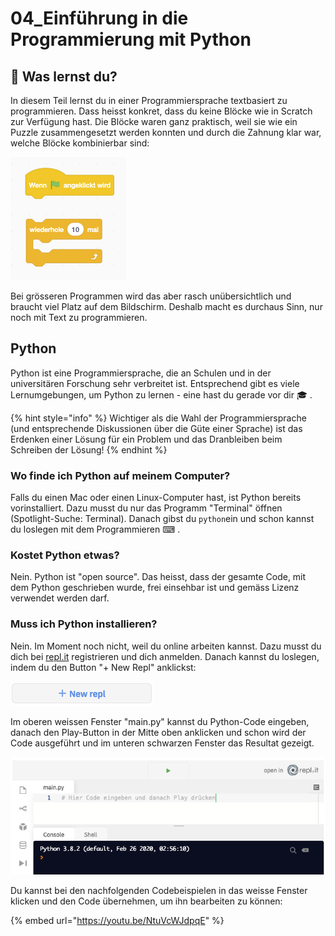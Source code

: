 # 04\_Einführung in die Programmierung mit Python

## 🎯 Was lernst du?

In diesem Teil lernst du in einer Programmiersprache textbasiert zu programmieren. Dass heisst konkret, dass du keine Blöcke wie in Scratch zur Verfügung hast. Die Blöcke waren ganz praktisch, weil sie wie ein Puzzle zusammengesetzt werden konnten und durch die Zahnung klar war, welche Blöcke kombinierbar sind:

![](../.gitbook/assets/grafik%20%2818%29.png)

Bei grösseren Programmen wird das aber rasch unübersichtlich und braucht viel Platz auf dem Bildschirm. Deshalb macht es durchaus Sinn, nur noch mit Text zu programmieren.

## Python

Python ist eine Programmiersprache, die an Schulen und in der universitären Forschung sehr verbreitet ist. Entsprechend gibt es viele Lernumgebungen, um Python zu lernen - eine hast du gerade vor dir 🎓 .

{% hint style="info" %}
Wichtiger als die Wahl der Programmiersprache \(und entsprechende Diskussionen über die Güte einer Sprache\) ist das Erdenken einer Lösung für ein Problem und das Dranbleiben beim Schreiben der Lösung!
{% endhint %}

### Wo finde ich Python auf meinem Computer?

Falls du einen Mac oder einen Linux-Computer hast, ist Python bereits vorinstalliert. Dazu musst du nur das Programm "Terminal" öffnen \(Spotlight-Suche: Terminal\). Danach gibst du `python`ein und schon kannst du loslegen mit dem Programmieren ⌨ .

### Kostet Python etwas?

Nein. Python ist "open source". Das heisst, dass der gesamte Code, mit dem Python geschrieben wurde, frei einsehbar ist und gemäss Lizenz verwendet werden darf.

### Muss ich Python installieren?

Nein. Im Moment noch nicht, weil du online arbeiten kannst. Dazu musst du dich bei [repl.it](https://repl.it/) registrieren und dich anmelden. Danach kannst du loslegen, indem du den Button "+ New Repl" anklickst:

![](../.gitbook/assets/grafik%20%2813%29.png)

Im oberen weissen Fenster "main.py" kannst du Python-Code eingeben, danach den Play-Button in der Mitte oben anklicken und schon wird der Code ausgeführt und im unteren schwarzen Fenster das Resultat gezeigt.

![](../.gitbook/assets/grafik%20%2810%29.png)

Du kannst bei den nachfolgenden Codebeispielen in das weisse Fenster klicken und den Code übernehmen, um ihn bearbeiten zu können:

{% embed url="https://youtu.be/NtuVcWJdpqE" %}



  


  


